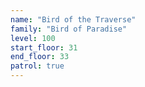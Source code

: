 ```yaml
---
name: "Bird of the Traverse"
family: "Bird of Paradise"
level: 100
start_floor: 31
end_floor: 33
patrol: true
---
```

